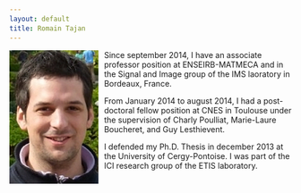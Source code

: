 ```yaml
---
layout: default
title: Romain Tajan
---
```


<img align="left" style="margin-right: 10px;height: 239px;" src="/assets/img/photo.jpg">

Since september 2014, I have an associate professor position at ENSEIRB-MATMECA and in the Signal and Image group of the IMS laoratory in Bordeaux, France.

From January 2014 to august 2014, I had a post-doctoral fellow position at CNES in Toulouse under the supervision of Charly Poulliat, Marie-Laure Boucheret, and Guy Lesthievent.

I defended my Ph.D. Thesis in december 2013 at the University of Cergy-Pontoise. I was part of the ICI research group of the ETIS laboratory.

